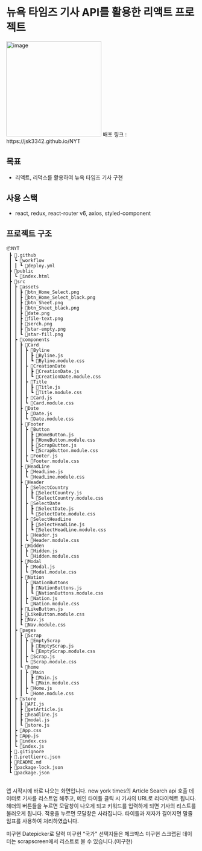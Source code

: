 # 뉴욕 타임즈 기사 API를 활용한 리액트 프로젝트
<img width="252" alt="image" src="https://user-images.githubusercontent.com/85912592/180590466-244c0428-5169-4523-b0db-0f97bc1cc4db.png">
배포 링크 : https://jsk3342.github.io/NYT

## 목표
- 리액트, 리덕스를 활용하여 뉴욕 타임즈 기사 구현

## 사용 스택
- react, redux, react-router v6, axios, styled-component

## 프로젝트 구조

```
📦NYT
 ┣ 📂.github
 ┃ ┗ 📂workflow
 ┃ ┃ ┗ 📜deploy.yml
 ┣ 📂public
 ┃ ┗ 📜index.html
 ┣ 📂src
 ┃ ┣ 📂assets
 ┃ ┃ ┣ 📜btn_Home_Select.png
 ┃ ┃ ┣ 📜btn_Home_Select_black.png
 ┃ ┃ ┣ 📜btn_Sheet.png
 ┃ ┃ ┣ 📜btn_Sheet_black.png
 ┃ ┃ ┣ 📜date.png
 ┃ ┃ ┣ 📜file-text.png
 ┃ ┃ ┣ 📜serch.png
 ┃ ┃ ┣ 📜star-empty.png
 ┃ ┃ ┗ 📜star-fill.png
 ┃ ┣ 📂components
 ┃ ┃ ┣ 📂Card
 ┃ ┃ ┃ ┣ 📂Byline
 ┃ ┃ ┃ ┃ ┣ 📜Byline.js
 ┃ ┃ ┃ ┃ ┗ 📜Byline.module.css
 ┃ ┃ ┃ ┣ 📂CreationDate
 ┃ ┃ ┃ ┃ ┣ 📜CreationDate.js
 ┃ ┃ ┃ ┃ ┗ 📜CreationDate.module.css
 ┃ ┃ ┃ ┣ 📂Title
 ┃ ┃ ┃ ┃ ┣ 📜Title.js
 ┃ ┃ ┃ ┃ ┗ 📜Title.module.css
 ┃ ┃ ┃ ┣ 📜Card.js
 ┃ ┃ ┃ ┗ 📜Card.module.css
 ┃ ┃ ┣ 📂Date
 ┃ ┃ ┃ ┣ 📜Date.js
 ┃ ┃ ┃ ┗ 📜Date.module.css
 ┃ ┃ ┣ 📂Footer
 ┃ ┃ ┃ ┣ 📂Button
 ┃ ┃ ┃ ┃ ┣ 📜HomeButton.js
 ┃ ┃ ┃ ┃ ┣ 📜HomeButton.module.css
 ┃ ┃ ┃ ┃ ┣ 📜ScrapButton.js
 ┃ ┃ ┃ ┃ ┗ 📜ScrapButton.module.css
 ┃ ┃ ┃ ┣ 📜Footer.js
 ┃ ┃ ┃ ┗ 📜Footer.module.css
 ┃ ┃ ┣ 📂HeadLine
 ┃ ┃ ┃ ┣ 📜HeadLine.js
 ┃ ┃ ┃ ┗ 📜HeadLine.module.css
 ┃ ┃ ┣ 📂Header
 ┃ ┃ ┃ ┣ 📂SelectCountry
 ┃ ┃ ┃ ┃ ┣ 📜SelectCountry.js
 ┃ ┃ ┃ ┃ ┗ 📜SelectCountry.module.css
 ┃ ┃ ┃ ┣ 📂SelectDate
 ┃ ┃ ┃ ┃ ┣ 📜SelectDate.js
 ┃ ┃ ┃ ┃ ┗ 📜SelectDate.module.css
 ┃ ┃ ┃ ┣ 📂SelectHeadLine
 ┃ ┃ ┃ ┃ ┣ 📜SelectHeadLine.js
 ┃ ┃ ┃ ┃ ┗ 📜SelectHeadLine.module.css
 ┃ ┃ ┃ ┣ 📜Header.js
 ┃ ┃ ┃ ┗ 📜Header.module.css
 ┃ ┃ ┣ 📂Hidden
 ┃ ┃ ┃ ┣ 📜Hidden.js
 ┃ ┃ ┃ ┗ 📜Hidden.module.css
 ┃ ┃ ┣ 📂Modal
 ┃ ┃ ┃ ┣ 📜Modal.js
 ┃ ┃ ┃ ┗ 📜Modal.module.css
 ┃ ┃ ┣ 📂Nation
 ┃ ┃ ┃ ┣ 📂NationButtons
 ┃ ┃ ┃ ┃ ┣ 📜NationButtons.js
 ┃ ┃ ┃ ┃ ┗ 📜NationButtons.module.css
 ┃ ┃ ┃ ┣ 📜Nation.js
 ┃ ┃ ┃ ┗ 📜Nation.module.css
 ┃ ┃ ┣ 📜LikeButton.js
 ┃ ┃ ┣ 📜LikeButton.module.css
 ┃ ┃ ┣ 📜Nav.js
 ┃ ┃ ┗ 📜Nav.module.css
 ┃ ┣ 📂pages
 ┃ ┃ ┣ 📂Scrap
 ┃ ┃ ┃ ┣ 📂EmptyScrap
 ┃ ┃ ┃ ┃ ┣ 📜EmptyScrap.js
 ┃ ┃ ┃ ┃ ┗ 📜EmptyScrap.module.css
 ┃ ┃ ┃ ┣ 📜Scrap.js
 ┃ ┃ ┃ ┗ 📜Scrap.module.css
 ┃ ┃ ┗ 📂home
 ┃ ┃ ┃ ┣ 📂Main
 ┃ ┃ ┃ ┃ ┣ 📜Main.js
 ┃ ┃ ┃ ┃ ┗ 📜Main.module.css
 ┃ ┃ ┃ ┣ 📜Home.js
 ┃ ┃ ┃ ┗ 📜Home.module.css
 ┃ ┣ 📂store
 ┃ ┃ ┣ 📜API.js
 ┃ ┃ ┣ 📜getArticle.js
 ┃ ┃ ┣ 📜headline.js
 ┃ ┃ ┣ 📜modal.js
 ┃ ┃ ┗ 📜store.js
 ┃ ┣ 📜App.css
 ┃ ┣ 📜App.js
 ┃ ┣ 📜index.css
 ┃ ┗ 📜index.js
 ┣ 📜.gitignore
 ┣ 📜.prettierrc.json
 ┣ 📜README.md
 ┣ 📜package-lock.json
 ┗ 📜package.json
```

##
앱 시작시에 바로 나오는 화면입니다.
new york times의 Article Search api 호출 데이터로 기사를 리스트업 해주고, 메인 타이틀 클릭 시 기사의 URL로 리다이렉트 됩니다.
헤더의 버튼들을 누르면 모달창이 나오게 되고 키워드를 입력하게 되면 기사의 리스트를 불러오게 됩니다. 적용을 누르면 모달창은 사라집니다.
타이틀과 저자가 길어지면 말줄임표를 사용하여 처리하였습니다.


미구현
Datepicker로 달력 미구현
“국가" 선택지들은 체크박스 미구현
스크랩된 데이터는 scrapscreen에서 리스트로 볼 수 있습니다.(미구현)
